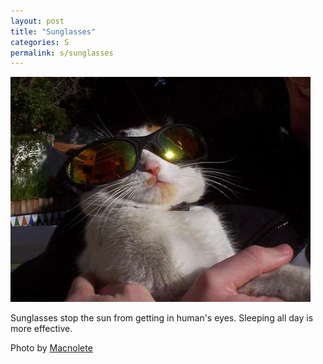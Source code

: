 ```yaml
---
layout: post
title: "Sunglasses"
categories: S
permalink: s/sunglasses
---
```


<img src="/images/s/sunglasses.jpg">

Sunglasses stop the sun from getting in human's eyes. Sleeping all day is more effective.

Photo by <a href="http://www.flickr.com/photos/macnolete/984651877/">Macnolete</a>